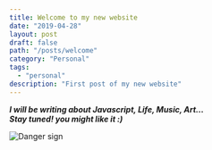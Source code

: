 ```yaml
---
title: Welcome to my new website
date: "2019-04-28"
layout: post
draft: false
path: "/posts/welcome"
category: "Personal"
tags:
  - "personal"
description: "First post of my new website"
---
```


**_I will be writing about Javascript, Life, Music, Art...<br/>
Stay tuned! you might like it :)_**

![Danger sign](https://images.unsplash.com/photo-1521905219644-65e6d65124cf?ixlib=rb-1.2.1&ixid=eyJhcHBfaWQiOjEyMDd9&auto=format&fit=crop&w=1901&q=80)
